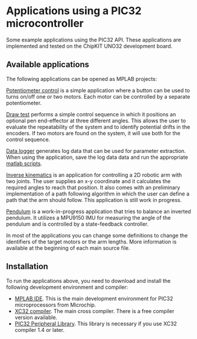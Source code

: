 # Applications using a PIC32 microcontroller

Some example applications using the PIC32 API. These applications are
implemented and tested on the ChipKIT UNO32 development board.

## Available applications
The following applications can be opened as MPLAB projects:

[Potentiometer control](./potentiometer_control) is a simple
application where a button can be used to turns on/off one or two
motors. Each motor can be controlled by a separate potentiometer.

[Draw test](./draw_test) performs a simple control sequence in which
it positions an optional pen end-effector at three different
angles. This allows the user to evaluate the repeatability of the
system and to identify potential drifts in the encoders. If two motors are
found on the system, it will use both for the control sequence.

[Data logger](./data_logger) generates log data that can be used for
parameter extraction.  When using the application, save the log data
data and run the appropriate [matlab
scripts](../joints/dc-motor-joint/software/matlab).

[Inverse kinematics](./inverse_kinematics) is an application for
controlling a 2D robotic arm with two joints. The user supplies an x-y
coordinate and it calculates the required angles to reach that
position. It also comes with an preliminary implementation of a path
following algorithm in which the user can define a path that the arm
should follow. This application is still work in progress.

[Pendulum](./pendulum) is a work-in-progress application that tries to
balance an inverted pendulum. It utilizes a
MPU9150 IMU for measuring the angle of the pendulum and is
controlled by a state-feedback controller.

In most of the applications you can change some definitions to change the
identifiers of the target motors or the arm lengths. More information is available at the beginning of each main source file.

## Installation

To run the applications above, you need to download and install the following development environment and compiler:

* [MPLAB IDE](http://www.microchip.com/mplab/mplab-x-ide). This is the main development environment for PIC32 microprocessors from Microchip.
* [XC32 compiler](http://www.microchip.com/mplab/compilers). The main cross compiler. There is a free compiler version available.
* [PIC32 Peripheral Library](http://www.microchip.com/SWLibraryWeb/product.aspx?product=PIC32%20Peripheral%20Library). This library is necessary if you use XC32 compiler 1.4 or later.
